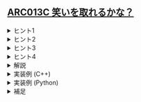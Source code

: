 <!--
author: TERAI Yoshihiko
-->
## [ARC013C 笑いを取れるかな？](https://atcoder.jp/contests/arc013/tasks/arc013_3)

<details>
<summary>ヒント1</summary>

典型として、その問題に真に含まれる簡単なバージョンを考えることがあります。今回の場合、次のようなゲームを考えてみましょう。

1. 3 次元でなく、1 次元や 2 次元の場合
2. 豆腐が 1 つの場合
</details>

<details>
<summary>ヒント2</summary>

2 人の操作に関わらず、各豆腐についての「これ以上は操作ができない状態」は一意に定まります。
</details>

<details>
<summary>ヒント3</summary>

すべてのハバネロを含む最小の直方体を考えると、これがその豆腐の終了状態（操作不能な状態）となっています。
</details>

<details>
<summary>ヒント4</summary>

Nim と呼ばれるゲームに帰着されます。Nim について知らない方は調べてみましょう。
</details>
    
<details>
<summary>解説</summary>

まず豆腐が 1 つ、かつ 2 次元の場合を考えてみます。

豆腐の内部に、すべてのハバネロが含まれる最小の長方形を取ります。この長方形は操作によって欠けることがありません。また、この長方形より大きく豆腐が残っていれば、まだこの豆腐に操作をすることが可能です。したがって、もう豆腐に操作が行えない状態とは、この長方形のみが残っている状態ということになります。
    
さて、初期状態でこの長方形の上側に $u$、下側に $d$、左側に $l$、右側に $r$ だけ幅が残っているとします。このとき、プレイヤーは 1 回の操作で「$u, d, l, r$ のうち $1$ 以上であるものを選び、そこから $1$ 以上を引く。ただし引いた後の値が負になってはいけない。」という操作をすることになります。これは $4$ 山の Nim そのものです。

3 次元かつ $N$ 個の豆腐がある場合に戻ります。先程の議論から、このゲームは $6N$ 個の山がある Nim と等価であることがわかりました。あとは Nim の必勝者を求める手順でこのゲームの必勝者を求めることができます。
</details>
    
<details>
    <summary>実装例 (C++)</summary>

```cpp=
#include <bits/stdc++.h>
using namespace std;

int main() {
    int n;
    cin >> n;
    int grundy_number = 0;
    for (int i = 0; i < n; i++) {
        int X, Y, Z;
        cin >> X >> Y >> Z;
        int M;
        cin >> M;
        int xl = X, xr = 0;
        int yl = Y, yr = 0;
        int zl = Z, zr = 0;
        for (int j = 0; j < M; j++) {
            int x, y, z;
            cin >> x >> y >> z;
            xl = min(xl, x);
            xr = max(xr, x + 1);
            yl  = min(yl, y);
            yr = max(yr, y + 1);
            zl = min(zl, z);
            zr = max(zr, z + 1);
        }
        grundy_number ^= xl;
        grundy_number ^= (X - xr);
        grundy_number ^= yl;
        grundy_number ^= (Y - yr);
        grundy_number ^= zl;
        grundy_number ^= (Z - zr);
    }
    if (grundy_number == 0) cout << "LOSE\n";
    else cout << "WIN\n";
}
```
</details>
    
<details>
    <summary>実装例 (Python)</summary>
    
```python=
n = int(input())
grundy_number = 0
for i in range(n):
    X, Y, Z = map(int, input().split())
    M = int(input())
    xl, xr = X, 0
    yl, yr = Y, 0
    zl, zr = Z, 0
    for j in range(M):
        x, y, z = map(int, input().split())
        xl = min(xl, x)
        xr = max(xr, x + 1)
        yl = min(yl, y)
        yr = max(yr, y + 1)
        zl = min(zl, z)
        zr = max(zr, z + 1)
    grundy_number ^= xl
    grundy_number ^= (X - xr)
    grundy_number ^= yl
    grundy_number ^= (Y - yr)
    grundy_number ^= zl
    grundy_number ^= (Z - zr)

print("LOSE" if grundy_number == 0 else "WIN")
```
</details>
    
<details>
    <summary>補足</summary>
    
特殊な制約でのゲーム問題は、<b>Grundy数</b>を求めることで勝者を求めることができる場合があります。その中でも Nim は容易に Grundy 数を求められることで有名であり、Nim に帰着させる問題も頻出です。
</details>
    
